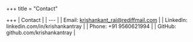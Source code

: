 +++
title = "Contact"

+++
| Contact |
| --- |
| Email:  krishankant_rai@rediffmail.com |
| LinkedIn:  linkedin.com/in/krishankantray |
| Phone:  +91 9560621994 |
| GitHub: github.com/krishankantray |
